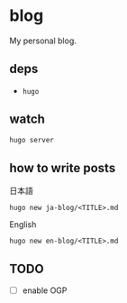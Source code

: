 # blog

My personal blog.

## deps

- `hugo`

## watch

```sh
hugo server
```

## how to write posts

日本語

```shell
hugo new ja-blog/<TITLE>.md
```

English

```shell
hugo new en-blog/<TITLE>.md
```

## TODO

- [ ] enable OGP
